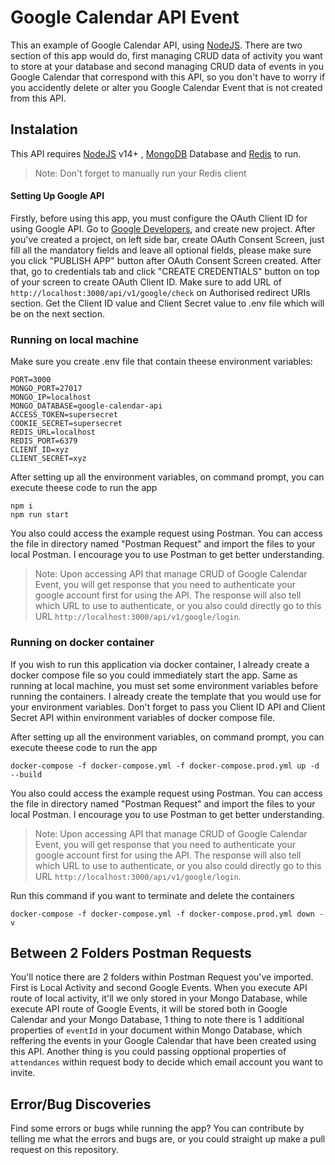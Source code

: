 # Google Calendar API Event

This an example of Google Calendar API, using [NodeJS](https://nodejs.org/). There are two section of this app would do, first managing CRUD data of activity you want to store at your database and second managing CRUD data of events in you Google Calendar that correspond with this API, so you don't have to worry if you accidently delete or alter you Google Calendar Event that is not created from this API.

## Instalation
This API requires [NodeJS](https://nodejs.org/) v14+ , [MongoDB](https://www.mongodb.com/) Database and [Redis](https://redis.io/) to run.
> Note: Don't forget to manually run your Redis client

#### Setting Up Google API
Firstly, before using this app, you must configure the OAuth Client ID for using Google API. Go to [Google Developers](https://console.cloud.google.com/apis), and create new project. After you've created a project, on left side bar, create OAuth Consent Screen, just fill all the mandatory fields and leave all optional fields, please make sure you click "PUBLISH APP" button after OAuth Consent Screen created. After that, go to credentials tab and click "CREATE CREDENTIALS" button on top of your screen to create OAuth Client ID. Make sure to add URL of `http://localhost:3000/api/v1/google/check` on Authorised redirect URIs section. Get the Client ID value and Client Secret value to .env file which will be on the next section.

### Running on local machine

Make sure you create .env file that contain theese environment variables:
```
PORT=3000
MONGO_PORT=27017
MONGO_IP=localhost
MONGO_DATABASE=google-calendar-api
ACCESS_TOKEN=supersecret
COOKIE_SECRET=supersecret
REDIS_URL=localhost
REDIS_PORT=6379
CLIENT_ID=xyz
CLIENT_SECRET=xyz
```
After setting up all the environment variables, on command prompt, you can execute theese code to run the app
```
npm i
npm run start
```

You also could access the example request using Postman. You can access the file in directory named "Postman Request" and import the files to your local Postman. I encourage you to use Postman to get better understanding.

> Note: Upon accessing API that manage CRUD of Google Calendar Event, you will get response that you need to authenticate your google account first for using the API. The response will also tell which URL to use to authenticate, or you also could directly go to this URL `http://localhost:3000/api/v1/google/login`.

### Running on docker container
If you wish to run this application via docker container, I already create a docker compose file so you could immediately start the app. Same as running at local machine, you must set some environment variables before running the containers. I already create the template that you would use for your environment variables. Don't forget to pass you Client ID API and Client Secret API within environment variables of docker compose file.

After setting up all the environment variables, on command prompt, you can execute theese code to run the app
```
docker-compose -f docker-compose.yml -f docker-compose.prod.yml up -d --build
```

You also could access the example request using Postman. You can access the file in directory named "Postman Request" and import the files to your local Postman. I encourage you to use Postman to get better understanding.

> Note: Upon accessing API that manage CRUD of Google Calendar Event, you will get response that you need to authenticate your google account first for using the API. The response will also tell which URL to use to authenticate, or you also could directly go to this URL `http://localhost:3000/api/v1/google/login`.

Run this command if you want to terminate and delete the containers
```
docker-compose -f docker-compose.yml -f docker-compose.prod.yml down -v
```

## Between 2 Folders Postman Requests
You'll notice there are 2 folders within Postman Request you've imported. First is Local Activity and second Google Events. When you execute API route of local activity, it'll we only stored in your Mongo Database, while execute API route of Google Events, it will be stored both in Google Calendar and your Mongo Database, 1 thing to note there is 1 additional properties of `eventId` in your document within Mongo Database, which reffering the events in your Google Calendar that have been created using this API. Another thing is you could passing opptional properties of `attendances` within request body to decide which email account you want to invite.

## Error/Bug Discoveries
Find some errors or bugs while running the app? You can contribute by telling me what the errors and bugs are, or you could straight up make a pull request on this repository.
